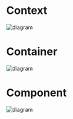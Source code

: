 # Context
![diagram](./My%20crazy%20idea-context.png)

# Container
![diagram](./My%20crazy%20idea-container.png)

# Component
![diagram](./My%20crazy%20idea-component.png)

